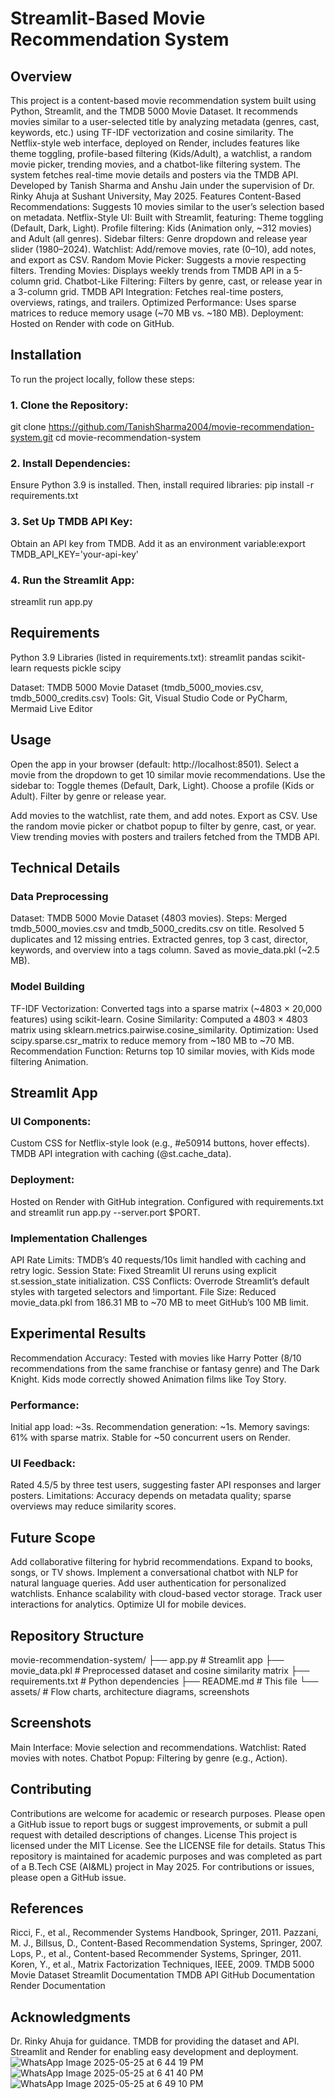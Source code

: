 # Streamlit-Based Movie Recommendation System
## Overview
This project is a content-based movie recommendation system built using Python, Streamlit, and the TMDB 5000 Movie Dataset. It recommends movies similar to a user-selected title by analyzing metadata (genres, cast, keywords, etc.) using TF-IDF vectorization and cosine similarity. The Netflix-style web interface, deployed on Render, includes features like theme toggling, profile-based filtering (Kids/Adult), a watchlist, a random movie picker, trending movies, and a chatbot-like filtering system. The system fetches real-time movie details and posters via the TMDB API.
Developed by Tanish Sharma and Anshu Jain under the supervision of Dr. Rinky Ahuja at Sushant University, May 2025.
Features
Content-Based Recommendations: Suggests 10 movies similar to the user’s selection based on metadata.
Netflix-Style UI: Built with Streamlit, featuring:
Theme toggling (Default, Dark, Light).
Profile filtering: Kids (Animation only, ~312 movies) and Adult (all genres).
Sidebar filters: Genre dropdown and release year slider (1980–2024).
Watchlist: Add/remove movies, rate (0–10), add notes, and export as CSV.
Random Movie Picker: Suggests a movie respecting filters.
Trending Movies: Displays weekly trends from TMDB API in a 5-column grid.
Chatbot-Like Filtering: Filters by genre, cast, or release year in a 3-column grid.
TMDB API Integration: Fetches real-time posters, overviews, ratings, and trailers.
Optimized Performance: Uses sparse matrices to reduce memory usage (~70 MB vs. ~180 MB).
Deployment: Hosted on Render with code on GitHub.

## Installation
To run the project locally, follow these steps:

### 1. Clone the Repository:
git clone https://github.com/TanishSharma2004/movie-recommendation-system.git
cd movie-recommendation-system

### 2. Install Dependencies:
Ensure Python 3.9 is installed. Then, install required libraries:
pip install -r requirements.txt

### 3. Set Up TMDB API Key:
Obtain an API key from TMDB.
Add it as an environment variable:export TMDB_API_KEY='your-api-key'

### 4. Run the Streamlit App:
streamlit run app.py

## Requirements
Python 3.9
Libraries (listed in requirements.txt):
streamlit
pandas
scikit-learn
requests
pickle
scipy

Dataset: TMDB 5000 Movie Dataset (tmdb_5000_movies.csv, tmdb_5000_credits.csv)
Tools: Git, Visual Studio Code or PyCharm, Mermaid Live Editor

## Usage
Open the app in your browser (default: http://localhost:8501).
Select a movie from the dropdown to get 10 similar movie recommendations.
Use the sidebar to:
Toggle themes (Default, Dark, Light).
Choose a profile (Kids or Adult).
Filter by genre or release year.

Add movies to the watchlist, rate them, and add notes. Export as CSV.
Use the random movie picker or chatbot popup to filter by genre, cast, or year.
View trending movies with posters and trailers fetched from the TMDB API.

## Technical Details
### Data Preprocessing

Dataset: TMDB 5000 Movie Dataset (4803 movies).
Steps:
Merged tmdb_5000_movies.csv and tmdb_5000_credits.csv on title.
Resolved 5 duplicates and 12 missing entries.
Extracted genres, top 3 cast, director, keywords, and overview into a tags column.
Saved as movie_data.pkl (~2.5 MB).

### Model Building
TF-IDF Vectorization: Converted tags into a sparse matrix (~4803 × 20,000 features) using scikit-learn.
Cosine Similarity: Computed a 4803 × 4803 matrix using sklearn.metrics.pairwise.cosine_similarity.
Optimization: Used scipy.sparse.csr_matrix to reduce memory from ~180 MB to ~70 MB.
Recommendation Function: Returns top 10 similar movies, with Kids mode filtering Animation.

## Streamlit App

### UI Components:
Custom CSS for Netflix-style look (e.g., #e50914 buttons, hover effects).
TMDB API integration with caching (@st.cache_data).

### Deployment:
Hosted on Render with GitHub integration.
Configured with requirements.txt and streamlit run app.py --server.port $PORT.

### Implementation Challenges
API Rate Limits: TMDB’s 40 requests/10s limit handled with caching and retry logic.
Session State: Fixed Streamlit UI reruns using explicit st.session_state initialization.
CSS Conflicts: Overrode Streamlit’s default styles with targeted selectors and !important.
File Size: Reduced movie_data.pkl from 186.31 MB to ~70 MB to meet GitHub’s 100 MB limit.

## Experimental Results
Recommendation Accuracy:
Tested with movies like Harry Potter (8/10 recommendations from the same franchise or fantasy genre) and The Dark Knight.
Kids mode correctly showed Animation films like Toy Story.

### Performance:
Initial app load: ~3s.
Recommendation generation: ~1s.
Memory savings: 61% with sparse matrix.
Stable for ~50 concurrent users on Render.

### UI Feedback:
Rated 4.5/5 by three test users, suggesting faster API responses and larger posters.
Limitations: Accuracy depends on metadata quality; sparse overviews may reduce similarity scores.

## Future Scope
Add collaborative filtering for hybrid recommendations.
Expand to books, songs, or TV shows.
Implement a conversational chatbot with NLP for natural language queries.
Add user authentication for personalized watchlists.
Enhance scalability with cloud-based vector storage.
Track user interactions for analytics.
Optimize UI for mobile devices.

## Repository Structure
movie-recommendation-system/
├── app.py                    # Streamlit app
├── movie_data.pkl            # Preprocessed dataset and cosine similarity matrix
├── requirements.txt          # Python dependencies
├── README.md                 # This file
└── assets/                   # Flow charts, architecture diagrams, screenshots

## Screenshots

Main Interface: Movie selection and recommendations.
Watchlist: Rated movies with notes.
Chatbot Popup: Filtering by genre (e.g., Action).

## Contributing
Contributions are welcome for academic or research purposes. Please open a GitHub issue to report bugs or suggest improvements, or submit a pull request with detailed descriptions of changes.
License
This project is licensed under the MIT License. See the LICENSE file for details.
Status
This repository is maintained for academic purposes and was completed as part of a B.Tech CSE (AI&ML) project in May 2025. For contributions or issues, please open a GitHub issue.

## References

Ricci, F., et al., Recommender Systems Handbook, Springer, 2011.
Pazzani, M. J., Billsus, D., Content-Based Recommendation Systems, Springer, 2007.
Lops, P., et al., Content-based Recommender Systems, Springer, 2011.
Koren, Y., et al., Matrix Factorization Techniques, IEEE, 2009.
TMDB 5000 Movie Dataset
Streamlit Documentation
TMDB API
GitHub Documentation
Render Documentation

## Acknowledgments

Dr. Rinky Ahuja for guidance.
TMDB for providing the dataset and API.
Streamlit and Render for enabling easy development and deployment.
![WhatsApp Image 2025-05-25 at 6 44 19 PM](https://github.com/user-attachments/assets/e9bc8550-fa36-4397-9a28-675514702119)
![WhatsApp Image 2025-05-25 at 6 41 40 PM](https://github.com/user-attachments/assets/2bc59af0-bb91-4d7a-b805-c6c07063c6aa)
![WhatsApp Image 2025-05-25 at 6 49 10 PM](https://github.com/user-attachments/assets/83f64369-026b-4d38-998c-9389b989f55e)
